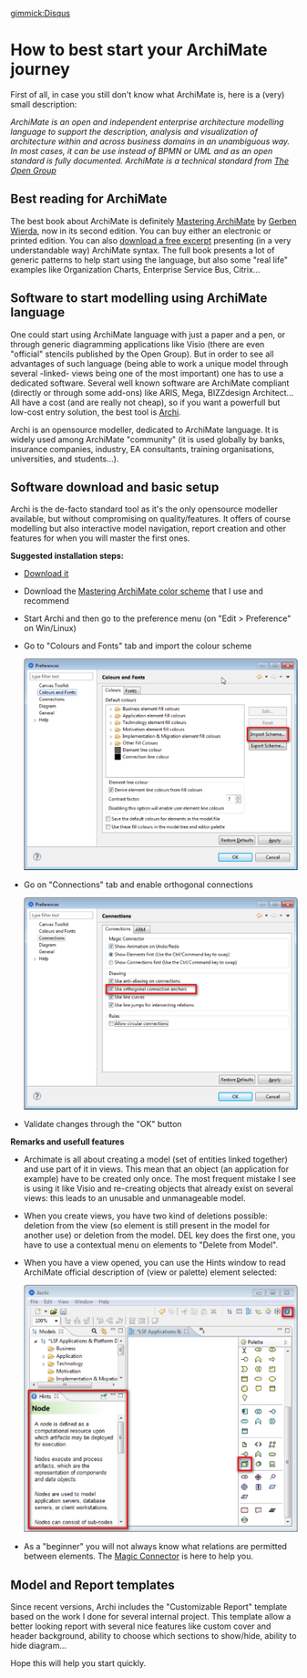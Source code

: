 ﻿[gimmick:Disqus](artchitecture)

How to best start your ArchiMate journey
====================================

First of all, in case you still don't know what ArchiMate is, here is a (very) small description:

_ArchiMate is an open and independent enterprise architecture modelling language to support the description, analysis and visualization of architecture within and across business domains in an unambiguous way. In most cases, it can be use instead of BPMN or UML and as an open standard is fully documented. ArchiMate is a technical standard from [The Open Group](http://opengroup.org)_


Best reading for ArchiMate
--------------------------
The best book about ArchiMate is definitely [Mastering ArchiMate](http://masteringarchimate.com/mastering-archimate-edition-ii/) by [Gerben Wierda](http://masteringarchimate.com/about/), now in its second edition. You can buy either an electronic or printed edition. You can also [download a free excerpt](https://rna.dpdcart.com/) presenting (in a very understandable way) ArchiMate syntax. The full book presents a lot of generic patterns to help start using the language, but also some "real life" examples like Organization Charts, Enterprise Service Bus, Citrix...

 
Software to start modelling using ArchiMate language
----------------------------------------------------
One could start using ArchiMate language with just a paper and a pen, or through generic diagramming applications like Visio (there are even "official" stencils published by the Open Group). But in order to see all advantages of such language (being able to work a unique model through several -linked- views being one of the most important) one has to use a dedicated software. Several well known software are ArchiMate compliant (directly or through some add-ons) like ARIS, Mega, BIZZdesign Architect... All have a cost (and are really not cheap), so if you want a powerfull but low-cost entry solution, the best tool is [Archi](archimatetool.com).
 
Archi is an opensource modeller, dedicated to ArchiMate language. It is widely used among ArchiMate "community" (it is used globally by banks, insurance companies, industry, EA consultants, training organisations, universities, and students...).


Software download and basic setup
---------------------------------
Archi is the de-facto standard tool as it's the only opensource modeller available, but without compromising on quality/features. It offers of course modelling but also interactive model navigation, report creation and other features for when you will master the first ones.
 
**Suggested installation steps:**

  * [Download it](http://www.archimatetool.com/download)
  * Download the [Mastering ArchiMate color scheme](http://www.archimatetool.com/downloads/tools/ArchiMasteringArchiMateColours.prefs) that I use and recommend
  * Start Archi and then go to the preference menu (on "Edit > Preference" on Win/Linux)
  * Go to "Colours and Fonts" tab and import the colour scheme

    ![](/img/archimate-journey-1.png)

  * Go on "Connections" tab and enable orthogonal connections

    ![](/img/archimate-journey-2.png)

  * Validate changes through the "OK" button
 
**Remarks and usefull features**

  * Archimate is all about creating a model (set of entities linked together) and use part of it in views. This mean that an object (an application for example) have to be created only once. The most frequent mistake I see is using it like Visio and re-creating objects that already exist on several views: this leads to an unusable and unmanageable model.
  * When you create views, you have two kind of deletions possible: deletion from the view (so element is still present in the model for another use) or deletion from the model. DEL key does the first one, you have to use a contextual menu on elements to "Delete from Model".
  * When you have a view opened, you can use the Hints window to read ArchiMate official description of (view or palette) element selected:

    ![](/img/archimate-journey-3.png)

  * As a "beginner" you will not always know what relations are permitted between elements. The [Magic Connector](http://www.archimatetool.com/movies/magic_connector/magic_connector.html) is here to help you.


Model and Report templates
--------------------------
Since recent versions, Archi includes the "Customizable Report" template based on the work I done for several internal project. This template allow a better looking report with several nice features like custom cover and header background, ability to choose which sections to show/hide, ability to hide diagram...
 
Hope this will help you start quickly.
